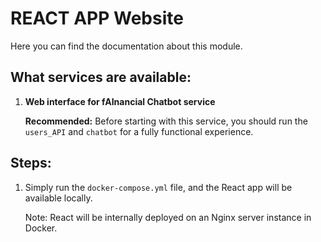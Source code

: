 # REACT APP Website

Here you can find the documentation about this module.

## What services are available:

1. **Web interface for fAInancial Chatbot service**

   **Recommended:** Before starting with this service, you should run the `users_API` and `chatbot` for a fully functional experience.

## Steps:

1. Simply run the `docker-compose.yml` file, and the React app will be available locally.

   Note: React will be internally deployed on an Nginx server instance in Docker.
